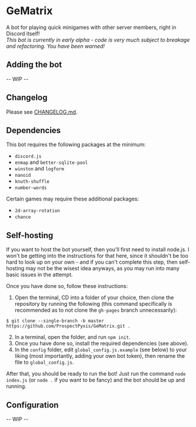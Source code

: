 # GeMatrix

A bot for playing quick minigames with other server members, right in Discord itself!<br>
*This bot is currently in early alpha - code is very much subject to breakage and refactoring. You have been warned!*

## Adding the bot

-- WIP --

## Changelog

Please see [CHANGELOG.md](CHANGELOG.md).

## Dependencies

This bot requires the following packages at the minimum:
- `discord.js`
- `enmap` and `better-sqlite-pool`
- `winston` and `logform`
- `nanoid`
- `knuth-shuffle`
- `number-words`

Certain games may require these additional packages:
- `2d-array-rotation`
- `chance`

## Self-hosting

If you want to host the bot yourself, then you'll first need to install node.js. I won't be getting into the instructions for that here, since it shouldn't be too hard to look up on your own - and if you can't complete this step, then self-hosting may not be the wisest idea anyways, as you may run into many basic issues in the attempt.

Once you have done so, follow these instructions:

1. Open the terminal, CD into a folder of your choice, then clone the repository by running the following (this command specifically is recommended as to not clone the `gh-pages` branch unnecessarily):
```
$ git clone --single-branch -b master https://github.com/ProspectPyxis/GeMatrix.git .
```
2. In a terminal, open the folder, and run `npm init`.
3. Once you have done so, install the required dependencies (see above).
4. In the `config` folder, edit `global_config.js.example` (see below) to your liking (most importantly, adding your own bot token), then rename the file to `global_config.js`.

After that, you should be ready to run the bot! Just run the command `node index.js` (or `node .` if you want to be fancy) and the bot should be up and running.

## Configuration

-- WIP --
